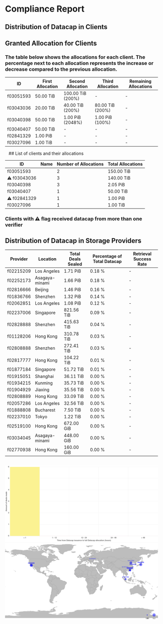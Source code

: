 # Compliance Report
## Distribution of Datacap in Clients

## Granted Allocation for Clients

### The table below shows the allocations for each client. The percentage next to each allocation represents the increase or decrease compared to the previous allocation.

| ID | First Allocation | Second Allocation | Third Allocation | Remaining Allocations |
|-|-|-|-|-|
|f03051593| 50.00 TiB | 100.00 TiB (200%) | - | - |
|f03043036| 20.00 TiB | 40.00 TiB (200%) | 80.00 TiB (200%) | - |
|f03040398| 50.00 TiB | 1.00 PiB (2048%) | 1.00 PiB (100%) | - |
|f03040407| 50.00 TiB | - | - | - |
|f02841329| 1.00 PiB | - | - | - |
|f03027096| 1.00 TiB | - | - | - |

<img src=""/>
<img src=""/>
<img src=""/>
## List of clients and their allocations

| ID | Name | Number of Allocations | Total Allocations |
|-|-|-|-|
|  f03051593|  | 2 | 150.00 TiB |
| ⚠️ f03043036|  | 3 | 140.00 TiB |
|  f03040398|  | 3 | 2.05 PiB |
|  f03040407|  | 1 | 50.00 TiB |
| ⚠️ f02841329|  | 1 | 1.00 PiB |
|  f03027096|  | 1 | 1.00 TiB |

### Clients with ⚠️ flag received datacap from more than one verifier

## Distribution of Datacap in Storage Providers

| Provider | Location | Total Deals Sealed | Percentage of Total Datacap | Retrieval Success Rate |
|-|-|-|-|-|
| f02215209 | Los Angeles | 1.71 PiB | 0.18 % | - |
| f02252173 | Asagaya-minami | 1.66 PiB | 0.18 % | - |
| f02816666 | Beijing | 1.46 PiB | 0.16 % | - |
| f01836766 | Shenzhen | 1.32 PiB | 0.14 % | - |
| f02062851 | Los Angeles | 1.08 PiB | 0.12 % | - |
| f02237006 | Singapore | 821.56 TiB | 0.09 % | - |
| f02828888 | Shenzhen | 415.63 TiB | 0.04 % | - |
| f01128206 | Hong Kong | 310.78 TiB | 0.03 % | - |
| f02808888 | Shenzhen | 272.41 TiB | 0.03 % | - |
| f02817777 | Hong Kong | 104.22 TiB | 0.01 % | - |
| f01877184 | Singapore | 51.72 TiB | 0.01 % | - |
| f01915051 | Shanghai | 36.11 TiB | 0.00 % | - |
| f01934215 | Kunming | 35.73 TiB | 0.00 % | - |
| f01904929 | Jiaxing | 35.56 TiB | 0.00 % | - |
| f02808889 | Hong Kong | 33.09 TiB | 0.00 % | - |
| f02057286 | Los Angeles | 32.56 TiB | 0.00 % | - |
| f01888808 | Bucharest | 7.50 TiB | 0.00 % | - |
| f02237010 | Tokyo | 1.22 TiB | 0.00 % | - |
| f02519100 | Hong Kong | 672.00 GiB | 0.00 % | - |
| f03034045 | Asagaya-minami | 448.00 GiB | 0.00 % | - |
| f02770938 | Hong Kong | 160.00 GiB | 0.00 % | - |
<img src=""/>
<img src=""/>
<img src="https://raw.githubusercontent.com/Neti-Test/filplus-bookkeeping-msig-classic/main/f03014594/datacap_in_clients/histogram_4.png"/>
<img src="https://raw.githubusercontent.com/Neti-Test/filplus-bookkeeping-msig-classic/main/f03014594/providers_distribution_geomap.png"/>